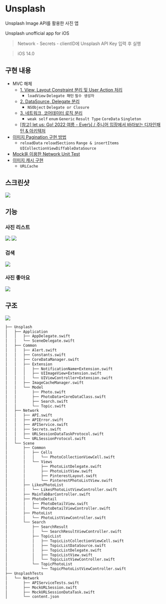 # Unsplash
Unsplash Image API를 활용한 사진 앱

Unsplash unofficial app for iOS

> Network - Secrets - clientID에 Unsplash API Key 입력 후 실행

> iOS 14.0

## 구현 내용
- MVC 해체
    - [1. View, Layout Constraint 분리 및 User Action 처리](https://github.com/hhhan0315/Unsplash/tree/main/markdown/MVC_step1.md)
        - `loadView` `Delegate 패턴` `필수 생성자`
    - [2. DataSource, Delegate 분리](https://github.com/hhhan0315/Unsplash/tree/main/markdown/MVC_step2.md)
        - `NSObject` `Delegate or Closure` 
    - [3. 네트워크, 코어데이터 로직 분리](https://github.com/hhhan0315/Unsplash/tree/main/markdown/MVC_step3.md)
        - `weak self` `enum` `Generic` `Result Type` `CoreData` `Singleton`
    - [[참고] let us: Go! 2022 여름 - Ever님 / 주니어 입장에서 바라보는 디자인패턴 & 아키텍처](https://www.youtube.com/watch?v=-GzZ0Yj8h1g&t=705s)
- [이미지 Pagination 구현 방법](https://github.com/hhhan0315/Unsplash/tree/main/markdown/Pagination.md)
    - `reloadData` `reloadSections` `Range & insertItems` `UICollectionViewDiffableDataSource`
- [Mock을 이용한 Network Unit Test](https://github.com/hhhan0315/Unsplash/tree/main/markdown/NetworkTest.md)
- [이미지 캐시 구현](https://github.com/hhhan0315/Unsplash/tree/main/markdown/Cache.md)
    - `URLCache`

## 스크린샷

<img src="https://github.com/hhhan0315/Unsplash/blob/main/screenshot/intro.png">

## 기능

### 사진 리스트

<p>
    <img src="https://github.com/hhhan0315/Unsplash/blob/main/screenshot/intro_home.gif"/>
    <img src="https://github.com/hhhan0315/Unsplash/blob/main/screenshot/intro_topic.gif"/>
</p>

### 검색
    
<img src="https://github.com/hhhan0315/Unsplash/blob/main/screenshot/intro_search.gif"/>

### 사진 좋아요

<img src="https://github.com/hhhan0315/Unsplash/blob/main/screenshot/intro_heart.gif"/>

## 구조

<img src="https://github.com/hhhan0315/Unsplash/blob/main/screenshot/architecture.png"/>

```bash
├── Unsplash
│   ├── Application
│   │   ├── AppDelegate.swift
│   │   └── SceneDelegate.swift
│   ├── Common
│   │   ├── Alert.swift
│   │   ├── Constants.swift
│   │   ├── CoreDataManager.swift
│   │   ├── Extension
│   │   │   ├── NotificationName+Extension.swift
│   │   │   ├── UIImageView+Extension.swift
│   │   │   └── UIViewController+Extension.swift
│   │   ├── ImageCacheManager.swift
│   │   └── Model
│   │       ├── Photo.swift
│   │       ├── PhotoData+CoreDataClass.swift
│   │       ├── Search.swift
│   │       └── Topic.swift
│   ├── Network
│   │   ├── API.swift
│   │   ├── APIError.swift
│   │   ├── APIService.swift
│   │   ├── Secrets.swift
│   │   ├── URLSessionDataTaskProtocol.swift
│   │   └── URLSessionProtocol.swift
│   └── Scene
│       ├── Common
│       │   ├── Cells
│       │   │   └── PhotoCollectionViewCell.swift
│       │   └── Views
│       │       ├── PhotoListDelegate.swift
│       │       ├── PhotoListView.swift
│       │       ├── PinterestLayout.swift
│       │       └── PinterestPhotoListView.swift
│       ├── LikesPhotoList
│       │   └── LikesPhotoListViewController.swift
│       ├── MainTabBarController.swift
│       ├── PhotoDetail
│       │   ├── PhotoDetailView.swift
│       │   └── PhotoDetailViewController.swift
│       ├── PhotoList
│       │   └── PhotoListViewController.swift
│       └── Search
│           ├── SearchResult
│           │   └── SearchResultViewController.swift
│           ├── TopicList
│           │   ├── TopicListCollectionViewCell.swift
│           │   ├── TopicListDataSource.swift
│           │   ├── TopicListDelegate.swift
│           │   ├── TopicListView.swift
│           │   └── TopicListViewController.swift
│           └── TopicPhotoList
│               └── TopicPhotoListViewController.swift
├── UnsplashTests
│   └── Network
│       ├── APIServiceTests.swift
│       ├── MockURLSession.swift
│       ├── MockURLSessionDataTask.swift
│       └── content.json
```

